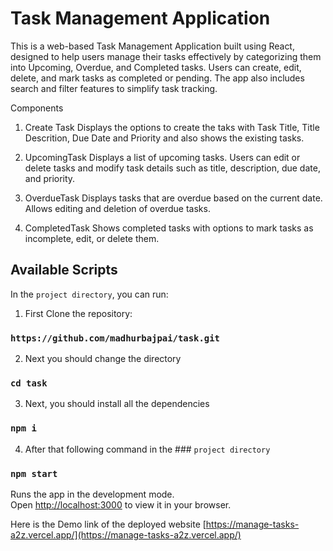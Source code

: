 # Task Management Application
This is a web-based Task Management Application built using React, designed to help users manage their tasks effectively by categorizing them into Upcoming, Overdue, and Completed tasks. Users can create, edit, delete, and mark tasks as completed or pending. The app also includes search and filter features to simplify task tracking.

Components
1. Create Task 
Displays the options to create the taks with Task Title, Title Descrition, Due Date and Priority
and also shows the existing tasks.
2. UpcomingTask
Displays a list of upcoming tasks. Users can edit or delete tasks and modify task details such as title, description, due date, and priority.

3. OverdueTask
Displays tasks that are overdue based on the current date. Allows editing and deletion of overdue tasks.

4. CompletedTask
Shows completed tasks with options to mark tasks as incomplete, edit, or delete them.

## Available Scripts

In the `project directory`, you can run:
1. First Clone the repository:
### `https://github.com/madhurbajpai/task.git`
2. Next you should change the directory
### `cd task`
3. Next, you should install all the dependencies
### `npm i`
4. After that following command in the ### `project directory`
### `npm start`

Runs the app in the development mode.\
Open [http://localhost:3000](http://localhost:3000) to view it in your browser.

Here is the Demo link of the deployed website
[https://manage-tasks-a2z.vercel.app/](https://manage-tasks-a2z.vercel.app/)